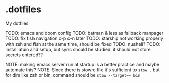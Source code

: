 # .dotfiles

My dotfiles

TODO: emacs and doom config
TODO: batman & less as fallback manpager
TODO: fix fish navigation c-p c-n later
TODO: starship not working properly with zsh and fish at the same time, should be fixed
TODO: nushell? 
TODO: install atuin and setup, but sync should be studied, it should not store secrets entered?? 

NOTE: making emacs server run at startup is a better practice and maybe automate this?
NOTE: Since there is stowrc file it's sufficient to `stow .` but for dirs like zsh or bin, command should be `stow --target=~ bin`
